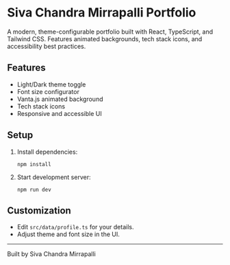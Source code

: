 # Siva Chandra Mirrapalli Portfolio

A modern, theme-configurable portfolio built with React, TypeScript, and Tailwind CSS. Features animated backgrounds, tech stack icons, and accessibility best practices.

## Features
- Light/Dark theme toggle
- Font size configurator
- Vanta.js animated background
- Tech stack icons
- Responsive and accessible UI

## Setup
1. Install dependencies:
   ```
   npm install
   ```
2. Start development server:
   ```
   npm run dev
   ```

## Customization
- Edit `src/data/profile.ts` for your details.
- Adjust theme and font size in the UI.

---

Built by Siva Chandra Mirrapalli
